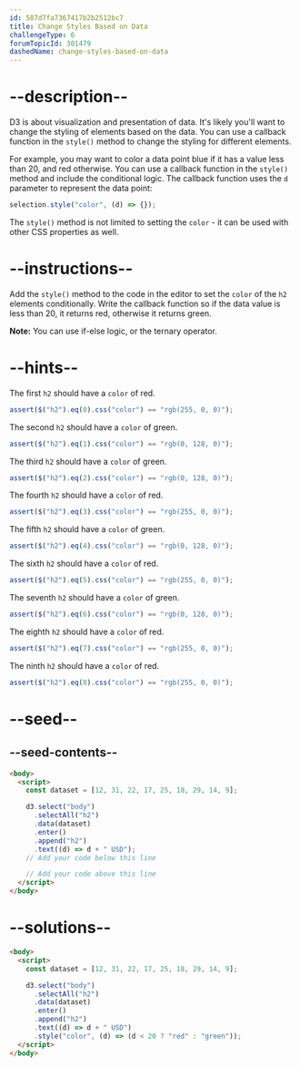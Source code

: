 ```yaml
---
id: 587d7fa7367417b2b2512bc7
title: Change Styles Based on Data
challengeType: 6
forumTopicId: 301479
dashedName: change-styles-based-on-data
---
```


# --description--

D3 is about visualization and presentation of data. It's likely you'll want to change the styling of elements based on the data. You can use a callback function in the `style()` method to change the styling for different elements.

For example, you may want to color a data point blue if it has a value less than 20, and red otherwise. You can use a callback function in the `style()` method and include the conditional logic. The callback function uses the `d` parameter to represent the data point:

```js
selection.style("color", (d) => {});
```

The `style()` method is not limited to setting the `color` - it can be used with other CSS properties as well.

# --instructions--

Add the `style()` method to the code in the editor to set the `color` of the `h2` elements conditionally. Write the callback function so if the data value is less than 20, it returns red, otherwise it returns green.

**Note:** You can use if-else logic, or the ternary operator.

# --hints--

The first `h2` should have a `color` of red.

```js
assert($("h2").eq(0).css("color") == "rgb(255, 0, 0)");
```

The second `h2` should have a `color` of green.

```js
assert($("h2").eq(1).css("color") == "rgb(0, 128, 0)");
```

The third `h2` should have a `color` of green.

```js
assert($("h2").eq(2).css("color") == "rgb(0, 128, 0)");
```

The fourth `h2` should have a `color` of red.

```js
assert($("h2").eq(3).css("color") == "rgb(255, 0, 0)");
```

The fifth `h2` should have a `color` of green.

```js
assert($("h2").eq(4).css("color") == "rgb(0, 128, 0)");
```

The sixth `h2` should have a `color` of red.

```js
assert($("h2").eq(5).css("color") == "rgb(255, 0, 0)");
```

The seventh `h2` should have a `color` of green.

```js
assert($("h2").eq(6).css("color") == "rgb(0, 128, 0)");
```

The eighth `h2` should have a `color` of red.

```js
assert($("h2").eq(7).css("color") == "rgb(255, 0, 0)");
```

The ninth `h2` should have a `color` of red.

```js
assert($("h2").eq(8).css("color") == "rgb(255, 0, 0)");
```

# --seed--

## --seed-contents--

```html
<body>
  <script>
    const dataset = [12, 31, 22, 17, 25, 18, 29, 14, 9];

    d3.select("body")
      .selectAll("h2")
      .data(dataset)
      .enter()
      .append("h2")
      .text((d) => d + " USD");
    // Add your code below this line

    // Add your code above this line
  </script>
</body>
```

# --solutions--

```html
<body>
  <script>
    const dataset = [12, 31, 22, 17, 25, 18, 29, 14, 9];

    d3.select("body")
      .selectAll("h2")
      .data(dataset)
      .enter()
      .append("h2")
      .text((d) => d + " USD")
      .style("color", (d) => (d < 20 ? "red" : "green"));
  </script>
</body>
```
